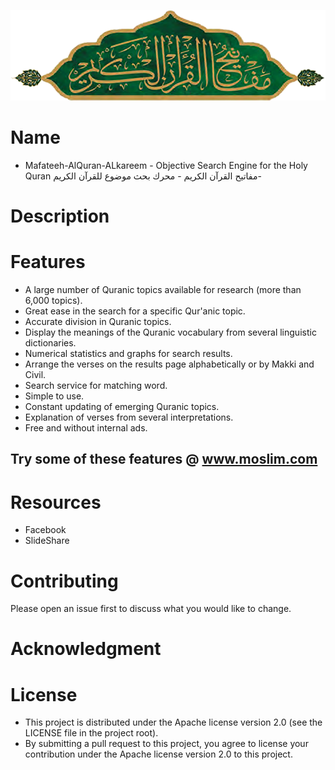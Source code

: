 
![Test Image 1](Logo.png)

# Name
- Mafateeh-AlQuran-ALkareem - Objective Search Engine for the Holy Quran
مفاتيح القرآن الكريم - محرك بحث موضوع للقرآن الكريم- 

# Description

# Features
- A large number of Quranic topics available for research (more than 6,000 topics).
- Great ease in the search for a specific Qur'anic topic.
- Accurate division in Quranic topics.
- Display the meanings of the Quranic vocabulary from several linguistic dictionaries.
- Numerical statistics and graphs for search results.
- Arrange the verses on the results page alphabetically or by Makki and Civil.
- Search service for matching word.
- Simple to use.
- Constant updating of emerging Quranic topics.
- Explanation of verses from several interpretations.
- Free and without internal ads.

## Try some of these features @ www.moslim.com

# Resources
- Facebook
- SlideShare

# Contributing
Please open an issue first to discuss what you would like to change.

# Acknowledgment

# License
- This project is distributed under the Apache license version 2.0 (see the LICENSE file in the project root).
- By submitting a pull request to this project, you agree to license your contribution under the Apache license version 2.0 to this project.
